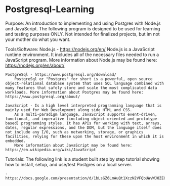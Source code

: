 # Postgresql-Learning
Purpose:
	An introduction to implementing and using Postgres with Node.js and JavaScript. The following program is designed to be used for learning and testing purposes ONLY. Not intended for finalized projects, but im not your mother do what you want. 

Tools/Software:
	Node.js - https://nodejs.org/en/ 
		Node.js is a JavaScript runtime environment. It includes all of the necessary files needed to run a JavaScript program. More information about Node.js may be found here: https://nodejs.org/en/about/ 

	PostgreSql - https://www.postgresql.org/download/ 
		PostgreSql or "Postgres" for short is a powerful, open source object-relational database system that uses SQL language combined with many features that safely store and scale the most complicated data workloads. More information about Postgres may be found here: https://www.postgresql.org/about/ 

	JavaScript - Is a high level interpreted programming language that is mainly used for Web Development along side HTML and CSS. 
		As a multi-paradigm language, JavaScript supports event-driven, functional, and imperative (including object-oriented and prototype-based) programming styles. It has APIs for working with text, arrays, dates, regular expressions, and the DOM, but the language itself does not include any I/O, such as networking, storage, or graphics facilities, relying for these upon the host environment in which it is embedded.
		More information about JavaScript may be found here: https://en.wikipedia.org/wiki/JavaScript 

Tutorials: 
	The following link is a student built step by step tutorial showing how to install, setup, and use/test Postgres on a local server. 

	- https://docs.google.com/presentation/d/1bLsGZ6LmAuQt1XczN2VFQbUWvWJ0ZEQFxFQnOzkUTuM/edit#slide=id.g504e405349_0_21


